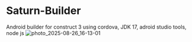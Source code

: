# Saturn-Builder
Android builder for construct 3 using cordova, JDK 17, adroid studio tools, node js
![photo_2025-08-26_16-13-01](https://github.com/user-attachments/assets/1573ee73-3c0b-458b-aad0-61cd357b4f74)
